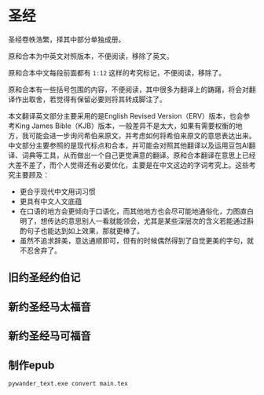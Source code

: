 # 圣经
圣经卷帙浩繁，择其中部分单独成册。

原和合本为中英文对照版本，不便阅读，移除了英文。

原和合本中文每段前面都有 `1:12` 这样的考究标记，不便阅读，移除了。

原和合本有一些括号包围的内容，不便阅读，其中很多为翻译上的踌躇，将会对翻译作出取舍，若觉得有保留必要则将其转成脚注了。

本文翻译英文部分主要采用的是English Revised Version（ERV）版本，也会参考King James Bible（KJB）版本，一般差异不是太大，如果有需要权衡的地方，我可能会进一步询问希伯来原文，并考虑如何将希伯来原文的意思表达出来。中文部分主要参照的是现代标点和合本，并可能会对照其他翻译以及运用豆包AI翻译、词典等工具，从而做出一个自己更觉满意的翻译。原和合本翻译在意思上已经大差不差了，而个人觉得还有必要优化，主要是在中文这边的字词考究上。这些考究主要顾及：

- 更合乎现代中文用词习惯
- 更具有中文人文底蕴
- 在口语的地方会更倾向于口语化，而其他地方也会尽可能地通俗化，力图直白明了，想传达的意思别人一看就能领会，尤其是某些深层次的含义若能通过斟酌句子也能达到如上效果，那就更棒了。
- 虽然不追求辞美，意达通顺即可，但有的时候偶然得到了自觉更美的字句，就不忍舍弃了。




## 旧约圣经约伯记

## 新约圣经马太福音

## 新约圣经马可福音



## 制作epub
```
pywander_text.exe convert main.tex
```